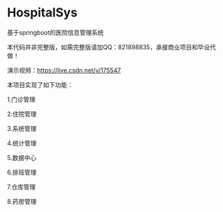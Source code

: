 # HospitalSys
基于springboot的医院信息管理系统

本代码并非完整版，如需完整版请加QQ：821898835，承接商业项目和毕设代做！

演示视频：https://live.csdn.net/v/175547

本项目实现了如下功能：

1.门诊管理

2.住院管理

3.系统管理

4.统计管理

5.数据中心

6.排班管理

7.仓库管理

8.药房管理
